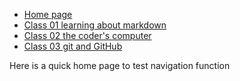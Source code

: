 * [Home page](home)
* [Class 01 learning about markdown](read01)
* [Class 02 the coder's computer](read02)
* [Class 03 git and GitHub](read03)

Here is a quick home page to test navigation function